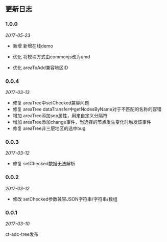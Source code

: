 ## 更新日志

### 1.0.0

*2017-05-23*

- 新增 新增在线demo

- 优化 将模块方式由commonjs改为umd

- 优化 areaToAdd兼容地区ID

### 0.0.4

*2017-03-13*

- 修复 areaTree中setChecked兼容问题
- 修复 areaTree dataTransfer中getNodesByName对于不匹配的名称的容错
- 增加 areaTree添加sep属性，用来自定义分隔符
- 增加 areaTree添加change事件，当选择的节点发生变化时触发该事件
- 修复 areaTree非三层地区的选中bug

### 0.0.3

*2017-03-12*

- 修复 setChecked数据无法解析

### 0.0.2

*2017-03-12*

- 修改 setChecked参数兼容JSON字符串/字符串/数组

### 0.0.1

*2017-03-10*

ct-adc-tree发布
